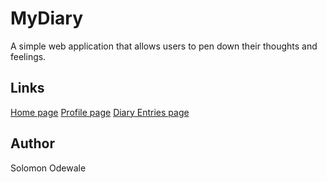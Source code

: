 # MyDiary
A simple web application that allows users to pen down their thoughts and feelings.

## Links
[Home page](https://seunmeme.github.io/My_Diary/UI/index.html)
[Profile page](https://seunmeme.github.io/My_Diary/UI/profile.html)
[Diary Entries page](https://seunmeme.github.io/My_Diary/UI/entries.html)

## Author
Solomon Odewale